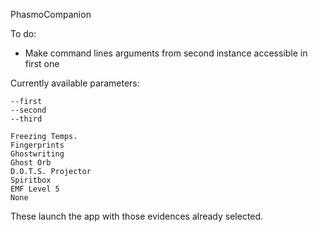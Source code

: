 PhasmoCompanion

To do:
* Make command lines arguments from second instance accessible in first one

Currently available parameters:
```
--first
--second
--third
```
```
Freezing Temps.
Fingerprints
Ghostwriting
Ghost Orb
D.O.T.S. Projector
Spiritbox
EMF Level 5
None
```
These launch the app with those evidences already selected.
